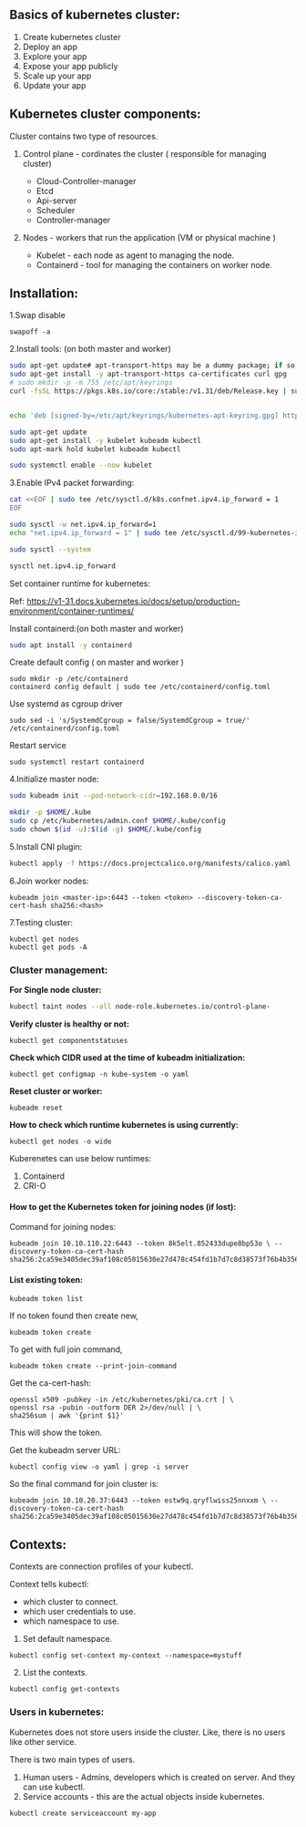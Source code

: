 Basics of kubernetes cluster:
----------------------------
1. Create kubernetes cluster
2. Deploy an app
3. Explore your app
4. Expose your app publicly
5. Scale up your app
6. Update your app

Kubernetes cluster components:
------------------------------

Cluster contains two type of resources.
1. Control plane		- cordinates the cluster ( responsible for managing cluster)
   - Cloud-Controller-manager
   - Etcd
   - Api-server
   - Scheduler
   - Controller-manager

2. Nodes				- workers that run the application	(VM or physical machine )
    - Kubelet - each node as agent to managing the node.
    - Containerd - tool for managing the containers on worker node.
  
Installation:
--------------

1.Swap disable

`swapoff -a`

2.Install tools: (on both master and worker)
```bash
sudo apt-get update# apt-transport-https may be a dummy package; if so, you can skip that package
sudo apt-get install -y apt-transport-https ca-certificates curl gpg
# sudo mkdir -p -m 755 /etc/apt/keyrings
curl -fsSL https://pkgs.k8s.io/core:/stable:/v1.31/deb/Release.key | sudo gpg --dearmor -o /etc/apt/keyrings/kubernetes-apt-keyring.gpg


echo 'deb [signed-by=/etc/apt/keyrings/kubernetes-apt-keyring.gpg] https://pkgs.k8s.io/core:/stable:/v1.31/deb/ /' | sudo tee /etc/apt/sources.list.d/kubernetes.list

sudo apt-get update
sudo apt-get install -y kubelet kubeadm kubectl
sudo apt-mark hold kubelet kubeadm kubectl

sudo systemctl enable --now kubelet
```

3.Enable IPv4 packet forwarding:
```bash
cat <<EOF | sudo tee /etc/sysctl.d/k8s.confnet.ipv4.ip_forward = 1
EOF

sudo sysctl -w net.ipv4.ip_forward=1
echo "net.ipv4.ip_forward = 1" | sudo tee /etc/sysctl.d/99-kubernetes-ip-forward.conf

sudo sysctl --system

sysctl net.ipv4.ip_forward
```

Set container runtime for kubernetes:

Ref: https://v1-31.docs.kubernetes.io/docs/setup/production-environment/container-runtimes/

Install containerd:(on both master and worker)
```bash
sudo apt install -y containerd
```

Create default config ( on master and worker )
```
sudo mkdir -p /etc/containerd
containerd config default | sudo tee /etc/containerd/config.toml
```

Use systemd as cgroup driver
```
sudo sed -i 's/SystemdCgroup = false/SystemdCgroup = true/' /etc/containerd/config.toml
```

Restart service
```
sudo systemctl restart containerd
```

4.Initialize master node:
```BASH
sudo kubeadm init --pod-network-cidr=192.168.0.0/16

mkdir -p $HOME/.kube
sudo cp /etc/kubernetes/admin.conf $HOME/.kube/config
sudo chown $(id -u):$(id -g) $HOME/.kube/config
```

5.Install CNI plugin:
```BASH
kubectl apply -f https://docs.projectcalico.org/manifests/calico.yaml
```

6.Join worker nodes:
```
kubeadm join <master-ip>:6443 --token <token> --discovery-token-ca-cert-hash sha256:<hash>
```

7.Testing cluster:
```
kubectl get nodes
kubectl get pods -A
```

### Cluster management:

**For Single node cluster:**
```BASH
kubectl taint nodes --all node-role.kubernetes.io/control-plane-
```

**Verify cluster is healthy or not:**
```
kubectl get componentstatuses
```
**Check which CIDR used at the time of kubeadm initialization:**
```
kubectl get configmap -n kube-system -o yaml
```

**Reset cluster or worker:**
```
kubeadm reset
```

**How to check which runtime kubernetes is using currently:**
```
kubectl get nodes -o wide
```
Kuberenetes can use below runtimes:

1. Containerd
2. CRI-O

#### How to get the Kubernetes token for joining nodes (if lost):

Command for joining nodes:
```
kubeadm join 10.10.110.22:6443 --token 8k5elt.852433dupe8bp53o \ --discovery-token-ca-cert-hash sha256:2ca59e3405dec39af108c05015630e27d478c454fd1b7d7c8d38573f76b4b356 
```

#### List existing token:
```
kubeadm token list
```

If no token found then create new,
```
kubeadm token create
```

To get with full join command,
```
kubeadm token create --print-join-command
```

Get the ca-cert-hash:
```
openssl x509 -pubkey -in /etc/kubernetes/pki/ca.crt | \
openssl rsa -pubin -outform DER 2>/dev/null | \
sha256sum | awk '{print $1}'
```
This will show the token.


Get the kubeadm server URL:
```
kubectl config view -o yaml | grep -i server
```

So the final command for join cluster is:
```
kubeadm join 10.10.20.37:6443 --token estw9q.qryflwiss25nnxxm \ --discovery-token-ca-cert-hash sha256:2ca59e3405dec39af108c05015630e27d478c454fd1b7d7c8d38573f76b4b356 
```

Contexts:
---------

Contexts are connection profiles of your kubectl.

Context tells kubectl:
- which cluster to connect.
- which user credentials to use.
- which namespace to use.

1. Set default namespace.
```
kubectl config set-context my-context --namespace=mystuff
```

2. List the contexts.
```
kubectl config get-contexts
```

### Users in kubernetes:

Kubernetes does not store users inside the cluster. Like, there is no users like other service.

There is two main types of users.
1. Human users  - Admins, developers which is created on server. And they can use kubectl.
2. Service accounts - this are the actual objects inside kubernetes.
```
kubectl create serviceaccount my-app
```

